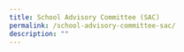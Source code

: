 ```yaml
---
title: School Advisory Committee (SAC)
permalink: /school-advisory-committee-sac/
description: ""
---
```

